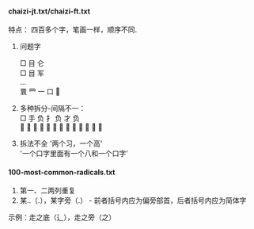 #### chaizi-jt.txt/chaizi-ft.txt

特点： 四百多个字，笔画一样，顺序不同.  

1. 问题字

   □	目 仑  
   □	目 军  
   ...  
   睘	罒 一 口   

2. 多种拆分-间隔不一：  
   □	手 负	扌 负	才 负  
   𢰻	手 臼 丨 丂	扌 臼 丨 丂	才 臼 丨 丂

3. 拆法不全
   '两个习，一个高'  
   '一个口字里面有一个八和一个口字'  


#### 100-most-common-radicals.txt
1. 第一、二两列重复
2. 某..（.），某字旁（.） - 前者括号内应为偏旁部首，后者括号内应为简体字 

示例：走之底（辶），走之旁（之）

